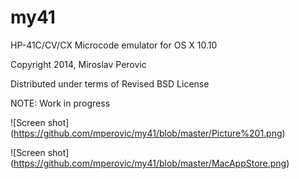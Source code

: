 my41
====

HP-41C/CV/CX Microcode emulator for OS X 10.10

Copyright 2014, Miroslav Perovic

Distributed under terms of Revised BSD License


NOTE: Work in progress

![Screen shot]
(https://github.com/mperovic/my41/blob/master/Picture%201.png)

![Screen shot]
(https://github.com/mperovic/my41/blob/master/MacAppStore.png)


